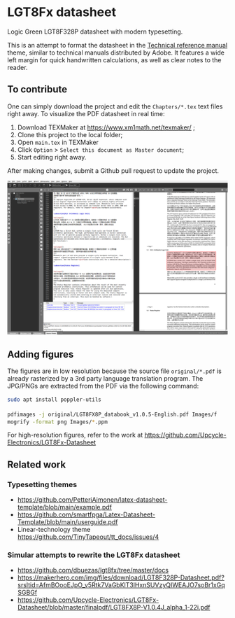 # LGT8Fx datasheet

Logic Green LGT8F328P datasheet with modern typesetting.

This is an attempt to format the datasheet in the [Technical reference
manual](https://mirror.las.iastate.edu/tex-archive/macros/latex/contrib/refman/layout_e.pdf)
theme, similar to technical manuals distributed by Adobe. It features a wide
left margin for quick handwritten calculations, as well as clear notes to the
reader.

## To contribute

One can simply download the project and edit the `Chapters/*.tex` text files
right away. To visualize the PDF datasheet in real time:

1. Download TEXMaker at https://www.xm1math.net/texmaker/ ;
2. Clone this project to the local folder;
3. Open `main.tex` in TEXMaker
4. Click `Option` > `Select this document as Master document`;
5. Start editing right away.

After making changes, submit a Github pull request to update the project.

![Screenshot](screenshot.png)

## Adding figures

The figures are in low resolution because the source file `original/*.pdf` is
already rasterized by a 3rd party language translation program. The JPG/PNGs are
extracted from the PDF via the following command:

```bash
sudo apt install poppler-utils

pdfimages -j original/LGT8FX8P_databook_v1.0.5-English.pdf Images/f
mogrify -format png Images/*.ppm
```

For high-resolution figures, refer to the work at https://github.com/Upcycle-Electronics/LGT8Fx-Datasheet

## Related work

### Typesetting themes

* https://github.com/PetteriAimonen/latex-datasheet-template/blob/main/example.pdf
* https://github.com/smartfpga/Latex-Datasheet-Template/blob/main/userguide.pdf
* Linear-technology theme https://github.com/TinyTapeout/tt_docs/issues/4

### Simular attempts to rewrite the LGT8Fx datasheet

* https://github.com/dbuezas/lgt8fx/tree/master/docs
* https://makerhero.com/img/files/download/LGT8F328P-Datasheet.pdf?srsltid=AfmBOooEJpO_v5Rtk7VaGbKlT3lHxnSUVzyQIWEAJO7soBr1xGqSGBGf
* https://github.com/Upcycle-Electronics/LGT8Fx-Datasheet/blob/master/finalpdf/LGT8FX8P-V1.0.4J_alpha_1-22i.pdf